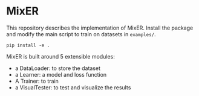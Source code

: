 <!-- <div style="text-align:center"><img src="docs/assets/Tax.png" /></div> -->

# MixER

This repository describes the implementation of MixER. Install the package and modify the main script to train on datasets in `examples/`. 

`pip install -e .`

MixER is built around 5 extensible modules: 
- a DataLoader: to store the dataset
- a Learner: a model and loss function
- A Trainer: to train
- a VisualTester: to test and visualize the results
